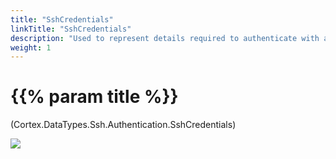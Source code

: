 ```yaml
---
title: "SshCredentials"
linkTitle: "SshCredentials"
description: "Used to represent details required to authenticate with a server."
weight: 1
---
```


# {{% param title %}}

<p class="namespace">(Cortex.DataTypes.Ssh.Authentication.SshCredentials)</p>

<img src="/images/work-in-progress.jpg">
